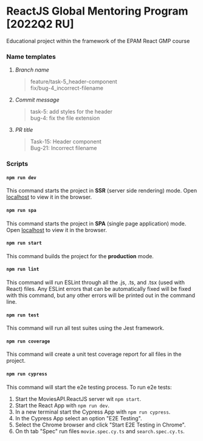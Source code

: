 # ReactJS Global Mentoring Program [2022Q2 RU]

Educational project within the framework of the EPAM React GMP course

### Name templates

1. _Branch name_

   > feature/task-5_header-component<br>
   > fix/bug-4_incorrect-filename

2. _Commit message_

   > task-5: add styles for the header<br>
   > bug-4: fix the file extension

3. _PR title_

   > Task-15: Header component<br>
   > Bug-21: Incorrect filename

### Scripts

#### `npm run dev`

This command starts the project in **SSR** (server side rendering) mode. Open [localhost](http://localhost:3000) to view it in the browser.

#### `npm run spa`

This command starts the project in **SPA** (single page application) mode. Open [localhost](http://localhost:3000) to view it in the browser.

#### `npm run start`

This command builds the project for the **production** mode.

#### `npm run lint`

This command will run ESLint through all the .js, .ts, and .tsx (used with React) files. Any ESLint errors that can be automatically fixed will be fixed with this command, but any other errors will be printed out in the command line.

#### `npm run test`

This command will run all test suites using the Jest framework.

#### `npm run coverage`

This command will create a unit test coverage report for all files in the project.

#### `npm run cypress`

This command will start the e2e testing process. To run e2e tests:

1. Start the MoviesAPI.ReactJS server wit `npm start`.
2. Start the React App with `npm run dev`.
3. In a new terminal start the Cypress App with `npm run cypress`.
4. In the Cypress App select an option "E2E Testing".
5. Select the Chrome browser and click "Start E2E Testing in Chrome".
6. On th tab "Spec" run files `movie.spec.cy.ts` and `search.spec.cy.ts`.

